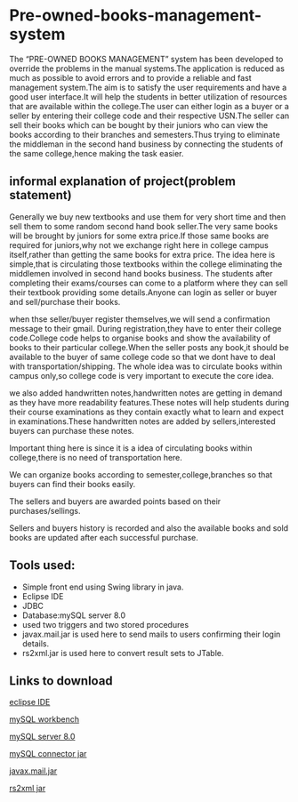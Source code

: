 # Pre-owned-books-management-system
The “PRE-OWNED BOOKS MANAGEMENT” system has been developed to override the problems in the manual systems.The application is reduced as much as possible to avoid errors and to provide a reliable and fast management system.The aim is to satisfy the user requirements and have a good user interface.It will help the students in better utilization of resources that are available within the college.The user can either login as a buyer or a seller by entering their college code and their respective USN.The seller can sell their books which can be bought by their juniors who can view the books according to their branches and semesters.Thus trying to eliminate the middleman in the second hand business by connecting the students of the same college,hence making the task easier.


## informal explanation of project(problem statement)


  Generally we buy new textbooks and use them for very short time and then sell them to some random second hand book seller.The very same books will be brought by 
  juniors for some extra price.If those same books are required for juniors,why not we exchange right here in college campus itself,rather than getting the same 
  books for extra price. 
  The idea here is simple,that is circulating those textbooks within the college eliminating the middlemen involved in second hand books business.
  The students after completing their exams/courses can come to a platform where they can sell their textbook providing some details.Anyone can login as seller or
  buyer and sell/purchase their books.

  when thse seller/buyer register themselves,we will send a confirmation message to their gmail.
  During registration,they have to enter their college code.College code helps to organise books and show the availability of books to their particular college.When the seller posts any book,it should be available to the buyer of same college code so that we dont have to deal with transportation/shipping.
  The whole idea was to circulate books within campus only,so college code is very important to execute the core idea.
  
  
  we also added handwritten notes,handwritten notes are getting in demand as they have more readability features.These notes will help students during their course
  examinations as they contain exactly what to learn and expect in examinations.These handwritten notes are added by sellers,interested buyers can purchase these notes.
  
  Important thing here is since it is a idea of circulating books within college,there is no need of transportation here.
  
  We can organize books according to semester,college,branches so that buyers can find their books easily.
  
  The sellers and buyers are awarded points based on their purchases/sellings.
  
  Sellers and buyers history is recorded and also the available books and sold books are updated after each successful purchase.
  
  
 ## Tools used:

* Simple front end using Swing library in java.
* Eclipse IDE
* JDBC
* Database:mySQL server 8.0
* used two triggers and two stored procedures
* javax.mail.jar is used here to send mails to users confirming their login details.
* rs2xml.jar is used here to convert result sets to JTable.


## Links to download

[eclipse IDE](https://www.eclipse.org/)


[mySQL workbench](https://www.mysql.com/products/workbench)



[mySQL server 8.0](https://dev.mysql.com/downloads/mysql)



[mySQL connector jar](https://dev.mysql.com/downloads/mysql)



[javax.mail.jar](https://mvnrepository.com/artifact/javax.mail/mail/1.4.7)



[rs2xml jar](https://hacksmile.com/rs2xml-jar-free-download)





